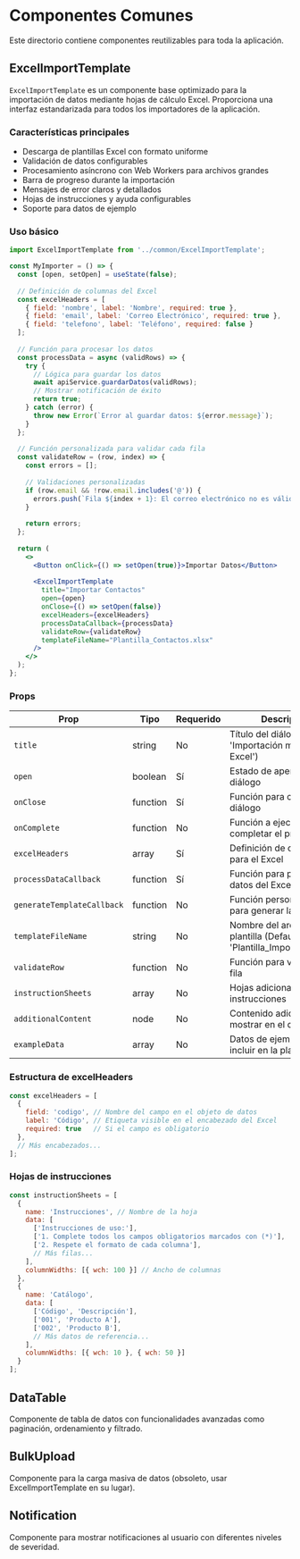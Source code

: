 # Componentes Comunes

Este directorio contiene componentes reutilizables para toda la aplicación.

## ExcelImportTemplate

`ExcelImportTemplate` es un componente base optimizado para la importación de datos mediante hojas de cálculo Excel. Proporciona una interfaz estandarizada para todos los importadores de la aplicación.

### Características principales

- Descarga de plantillas Excel con formato uniforme
- Validación de datos configurables
- Procesamiento asíncrono con Web Workers para archivos grandes
- Barra de progreso durante la importación
- Mensajes de error claros y detallados
- Hojas de instrucciones y ayuda configurables
- Soporte para datos de ejemplo

### Uso básico

```jsx
import ExcelImportTemplate from '../common/ExcelImportTemplate';

const MyImporter = () => {
  const [open, setOpen] = useState(false);
  
  // Definición de columnas del Excel
  const excelHeaders = [
    { field: 'nombre', label: 'Nombre', required: true },
    { field: 'email', label: 'Correo Electrónico', required: true },
    { field: 'telefono', label: 'Teléfono', required: false }
  ];
  
  // Función para procesar los datos
  const processData = async (validRows) => {
    try {
      // Lógica para guardar los datos
      await apiService.guardarDatos(validRows);
      // Mostrar notificación de éxito
      return true;
    } catch (error) {
      throw new Error(`Error al guardar datos: ${error.message}`);
    }
  };
  
  // Función personalizada para validar cada fila
  const validateRow = (row, index) => {
    const errors = [];
    
    // Validaciones personalizadas
    if (row.email && !row.email.includes('@')) {
      errors.push(`Fila ${index + 1}: El correo electrónico no es válido`);
    }
    
    return errors;
  };
  
  return (
    <>
      <Button onClick={() => setOpen(true)}>Importar Datos</Button>
      
      <ExcelImportTemplate
        title="Importar Contactos"
        open={open}
        onClose={() => setOpen(false)}
        excelHeaders={excelHeaders}
        processDataCallback={processData}
        validateRow={validateRow}
        templateFileName="Plantilla_Contactos.xlsx"
      />
    </>
  );
};
```

### Props

| Prop | Tipo | Requerido | Descripción |
|------|------|----------|-------------|
| `title` | string | No | Título del diálogo (Default: 'Importación mediante Excel') |
| `open` | boolean | Sí | Estado de apertura del diálogo |
| `onClose` | function | Sí | Función para cerrar el diálogo |
| `onComplete` | function | No | Función a ejecutar al completar el proceso |
| `excelHeaders` | array | Sí | Definición de columnas para el Excel |
| `processDataCallback` | function | Sí | Función para procesar los datos del Excel |
| `generateTemplateCallback` | function | No | Función personalizada para generar la plantilla |
| `templateFileName` | string | No | Nombre del archivo de plantilla (Default: 'Plantilla_Importacion.xlsx') |
| `validateRow` | function | No | Función para validar cada fila |
| `instructionSheets` | array | No | Hojas adicionales para instrucciones |
| `additionalContent` | node | No | Contenido adicional para mostrar en el diálogo |
| `exampleData` | array | No | Datos de ejemplo para incluir en la plantilla |

### Estructura de excelHeaders

```js
const excelHeaders = [
  { 
    field: 'codigo', // Nombre del campo en el objeto de datos
    label: 'Código', // Etiqueta visible en el encabezado del Excel
    required: true   // Si el campo es obligatorio
  },
  // Más encabezados...
];
```

### Hojas de instrucciones

```js
const instructionSheets = [
  {
    name: 'Instrucciones', // Nombre de la hoja
    data: [
      ['Instrucciones de uso:'],
      ['1. Complete todos los campos obligatorios marcados con (*)'],
      ['2. Respete el formato de cada columna'],
      // Más filas...
    ],
    columnWidths: [{ wch: 100 }] // Ancho de columnas
  },
  {
    name: 'Catálogo',
    data: [
      ['Código', 'Descripción'],
      ['001', 'Producto A'],
      ['002', 'Producto B'],
      // Más datos de referencia...
    ],
    columnWidths: [{ wch: 10 }, { wch: 50 }]
  }
];
```

## DataTable

Componente de tabla de datos con funcionalidades avanzadas como paginación, ordenamiento y filtrado.

## BulkUpload

Componente para la carga masiva de datos (obsoleto, usar ExcelImportTemplate en su lugar).

## Notification

Componente para mostrar notificaciones al usuario con diferentes niveles de severidad. 
